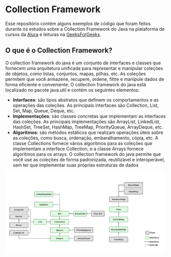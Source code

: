 # Collection Framework

Esse repositório contém alguns exemplos de código que foram feitos durante os estudos sobre a Collection Framework do Java na plataforma de cursos da [Alura](https://www.alura.com.br/) e leituras na [GeeksForGeeks](https://www.geeksforgeeks.org/java-collection-tutorial/?ref=lbp).

## O que é o Collection Framework?

O collection framework do java é um conjunto de interfaces e classes que fornecem uma arquitetura unificada para representar e manipular coleções de objetos, como listas, conjuntos, mapas, pilhas, etc. As coleções permitem que você armazene, recupere, ordene, filtre e manipule dados de forma eficiente e conveniente. 
O collection framework do java está localizado no pacote java.util e contém os seguintes elementos:
- **Interfaces**: são tipos abstratos que definem os comportamentos e as operações das coleções. As principais interfaces são Collection, List, Set, Map, Queue, Deque, etc.
- **Implementações**: são classes concretas que implementam as interfaces das coleções. As principais implementações são ArrayList, LinkedList, HashSet, TreeSet, HashMap, TreeMap, PriorityQueue, ArrayDeque, etc.
- **Algoritmos**: são métodos estáticos que realizam operações úteis sobre as coleções, como busca, ordenação, embaralhamento, cópia, etc. A classe Collections fornece vários algoritmos para as coleções que implementam a interface Collection, e a classe Arrays fornece algoritmos para os arrays.
O collection framework do java permite que você use as coleções de forma padronizada, reutilizável e interoperável, sem ter que implementar suas próprias estruturas de dados

<p align="center">
   <img src="src/br/com/collections/image/img.png" alt="Collection"/>
</p>


